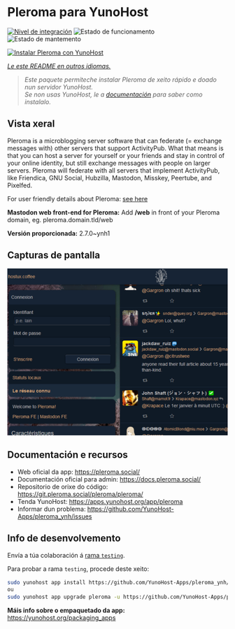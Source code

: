 <!--
NOTA: Este README foi creado automáticamente por <https://github.com/YunoHost/apps/tree/master/tools/readme_generator>
NON debe editarse manualmente.
-->

# Pleroma para YunoHost

[![Nivel de integración](https://dash.yunohost.org/integration/pleroma.svg)](https://ci-apps.yunohost.org/ci/apps/pleroma/) ![Estado de funcionamento](https://ci-apps.yunohost.org/ci/badges/pleroma.status.svg) ![Estado de mantemento](https://ci-apps.yunohost.org/ci/badges/pleroma.maintain.svg)

[![Instalar Pleroma con YunoHost](https://install-app.yunohost.org/install-with-yunohost.svg)](https://install-app.yunohost.org/?app=pleroma)

*[Le este README en outros idiomas.](./ALL_README.md)*

> *Este paquete permíteche instalar Pleroma de xeito rápido e doado nun servidor YunoHost.*  
> *Se non usas YunoHost, le a [documentación](https://yunohost.org/install) para saber como instalalo.*

## Vista xeral

Pleroma is a microblogging server software that can federate (= exchange messages with) other servers that support ActivityPub. What that means is that you can host a server for yourself or your friends and stay in control of your online identity, but still exchange messages with people on larger servers. Pleroma will federate with all servers that implement ActivityPub, like Friendica, GNU Social, Hubzilla, Mastodon, Misskey, Peertube, and Pixelfed.

For user friendly details about Pleroma: [see here](https://blog.soykaf.com/post/what-is-pleroma/)

**Mastodon web front-end for Pleroma:** Add **/web** in front of your Pleroma domain, eg. pleroma.domain.tld/web


**Versión proporcionada:** 2.7.0~ynh1

## Capturas de pantalla

![Captura de pantalla de Pleroma](./doc/screenshots/screenshot1.png)

## Documentación e recursos

- Web oficial da app: <https://pleroma.social/>
- Documentación oficial para admin: <https://docs.pleroma.social/>
- Repositorio de orixe do código: <https://git.pleroma.social/pleroma/pleroma/>
- Tenda YunoHost: <https://apps.yunohost.org/app/pleroma>
- Informar dun problema: <https://github.com/YunoHost-Apps/pleroma_ynh/issues>

## Info de desenvolvemento

Envía a túa colaboración á [rama `testing`](https://github.com/YunoHost-Apps/pleroma_ynh/tree/testing).

Para probar a rama `testing`, procede deste xeito:

```bash
sudo yunohost app install https://github.com/YunoHost-Apps/pleroma_ynh/tree/testing --debug
ou
sudo yunohost app upgrade pleroma -u https://github.com/YunoHost-Apps/pleroma_ynh/tree/testing --debug
```

**Máis info sobre o empaquetado da app:** <https://yunohost.org/packaging_apps>
